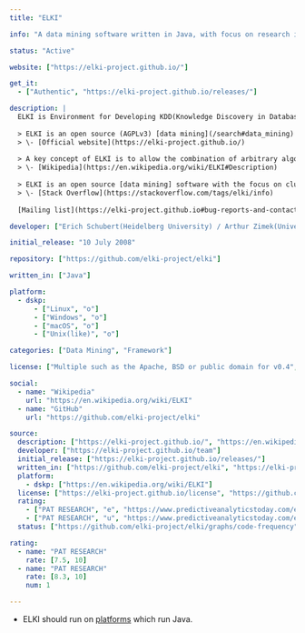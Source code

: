 ```yaml
---
title: "ELKI"

info: "A data mining software written in Java, with focus on research in algorithms"

status: "Active"

website: ["https://elki-project.github.io/"]

get_it:
  - ["Authentic", "https://elki-project.github.io/releases/"]

description: |
  ELKI is Environment for Developing KDD(Knowledge Discovery in Databases, "[Data Mining](/search#data_mining)")-Applications Supported by Index-Structures.
  
  > ELKI is an open source (AGPLv3) [data mining](/search#data_mining) software written in Java. The focus of ELKI is research in algorithms, with an emphasis on unsupervised methods in cluster analysis and outlier detection. In order to achieve high performance and scalability, ELKI offers data index structures such as the R*-tree that can provide major performance gains. ELKI is designed to be easy to extend for researchers and students in this domain, and welcomes contributions of additional methods. ELKI aims at providing a large collection of highly parameterizable algorithms, in order to allow easy and fair evaluation and benchmarking of algorithms.
  > \- [Official website](https://elki-project.github.io/)
  
  > A key concept of ELKI is to allow the combination of arbitrary algorithms, data types, distance functions and indexes and evaluate these combinations. When developing new algorithms or index structures, the existing components can be reused and combined.
  > \- [Wikipedia](https://en.wikipedia.org/wiki/ELKI#Description)
  
  > ELKI is an open source [data mining] software with the focus on cluster analysis and outlier detection. In contrast to most other tools, it has support for index structures.
  > \- [Stack Overflow](https://stackoverflow.com/tags/elki/info)
  
  [Mailing list](https://elki-project.github.io#bug-reports-and-contact) I [Stack Overflow Q&A](https://stackoverflow.com/questions/tagged/elki) I [FAQ](https://elki-project.github.io/faq)

developer: ["Erich Schubert(Heidelberg University) / Arthur Zimek(University of Southern Denmark) Ludwig Maximilians University of München", "other contributors"]

initial_release: "10 July 2008"

repository: ["https://github.com/elki-project/elki"]

written_in: ["Java"]

platform:
  - dskp:
      - ["Linux", "o"]
      - ["Windows", "o"]
      - ["macOS", "o"]
      - ["Unix(like)", "o"]

categories: ["Data Mining", "Framework"]

license: ["Multiple such as the Apache, BSD or public domain for v0.4", "AGPL v3 for v0.4 onward"]

social:
  - name: "Wikipedia"
    url: "https://en.wikipedia.org/wiki/ELKI"
  - name: "GitHub"
    url: "https://github.com/elki-project/elki"

source:
  description: ["https://elki-project.github.io/", "https://en.wikipedia.org/wiki/ELKI", "https://stackoverflow.com/tags/elki/info"]
  developer: ["https://elki-project.github.io/team"]
  initial_release: ["https://elki-project.github.io/releases/"]
  written_in: ["https://github.com/elki-project/elki", "https://elki-project.github.io/"]
  platform:
    - dskp: ["https://en.wikipedia.org/wiki/ELKI"]
  license: ["https://elki-project.github.io/license", "https://github.com/elki-project/elki/blob/master/LICENSE.md"]
  rating:
    - ["PAT RESEARCH", "e", "https://www.predictiveanalyticstoday.com/elki/"]
    - ["PAT RESEARCH", "u", "https://www.predictiveanalyticstoday.com/elki/"]
  status: ["https://github.com/elki-project/elki/graphs/code-frequency"]

rating:
  - name: "PAT RESEARCH"
    rate: [7.5, 10]
  - name: "PAT RESEARCH"
    rate: [8.3, 10]
    num: 1

---
```

* ELKI should run on [platforms](#platform) which run Java.